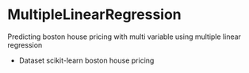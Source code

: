 # MultipleLinearRegression

Predicting boston house pricing with multi variable using multiple linear regression

- Dataset scikit-learn boston house pricing
